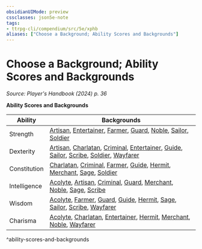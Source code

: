 ```yaml
---
obsidianUIMode: preview
cssclasses: json5e-note
tags:
- ttrpg-cli/compendium/src/5e/xphb
aliases: ["Choose a Background; Ability Scores and Backgrounds"]
---
```

# Choose a Background; Ability Scores and Backgrounds
*Source: Player's Handbook (2024) p. 36* 

**Ability Scores and Backgrounds**

| Ability | Backgrounds |
|---------|-------------|
| Strength | [Artisan](3-Compendium/backgrounds/artisan-xphb.md), [Entertainer](3-Compendium/backgrounds/entertainer-xphb.md), [Farmer](3-Compendium/backgrounds/farmer-xphb.md), [Guard](3-Compendium/backgrounds/guard-xphb.md), [Noble](3-Compendium/backgrounds/noble-xphb.md), [Sailor](3-Compendium/backgrounds/sailor-xphb.md), [Soldier](3-Compendium/backgrounds/soldier-xphb.md) |
| Dexterity | [Artisan](3-Compendium/backgrounds/artisan-xphb.md), [Charlatan](3-Compendium/backgrounds/charlatan-xphb.md), [Criminal](3-Compendium/backgrounds/criminal-xphb.md), [Entertainer](3-Compendium/backgrounds/entertainer-xphb.md), [Guide](3-Compendium/backgrounds/guide-xphb.md), [Sailor](3-Compendium/backgrounds/sailor-xphb.md), [Scribe](3-Compendium/backgrounds/scribe-xphb.md), [Soldier](3-Compendium/backgrounds/soldier-xphb.md), [Wayfarer](3-Compendium/backgrounds/wayfarer-xphb.md) |
| Constitution | [Charlatan](3-Compendium/backgrounds/charlatan-xphb.md), [Criminal](3-Compendium/backgrounds/criminal-xphb.md), [Farmer](3-Compendium/backgrounds/farmer-xphb.md), [Guide](3-Compendium/backgrounds/guide-xphb.md), [Hermit](3-Compendium/backgrounds/hermit-xphb.md), [Merchant](3-Compendium/backgrounds/merchant-xphb.md), [Sage](3-Compendium/backgrounds/sage-xphb.md), [Soldier](3-Compendium/backgrounds/soldier-xphb.md) |
| Intelligence | [Acolyte](3-Compendium/backgrounds/acolyte-xphb.md), [Artisan](3-Compendium/backgrounds/artisan-xphb.md), [Criminal](3-Compendium/backgrounds/criminal-xphb.md), [Guard](3-Compendium/backgrounds/guard-xphb.md), [Merchant](3-Compendium/backgrounds/merchant-xphb.md), [Noble](3-Compendium/backgrounds/noble-xphb.md), [Sage](3-Compendium/backgrounds/sage-xphb.md), [Scribe](3-Compendium/backgrounds/scribe-xphb.md) |
| Wisdom | [Acolyte](3-Compendium/backgrounds/acolyte-xphb.md), [Farmer](3-Compendium/backgrounds/farmer-xphb.md), [Guard](3-Compendium/backgrounds/guard-xphb.md), [Guide](3-Compendium/backgrounds/guide-xphb.md), [Hermit](3-Compendium/backgrounds/hermit-xphb.md), [Sage](3-Compendium/backgrounds/sage-xphb.md), [Sailor](3-Compendium/backgrounds/sailor-xphb.md), [Scribe](3-Compendium/backgrounds/scribe-xphb.md), [Wayfarer](3-Compendium/backgrounds/wayfarer-xphb.md) |
| Charisma | [Acolyte](3-Compendium/backgrounds/acolyte-xphb.md), [Charlatan](3-Compendium/backgrounds/charlatan-xphb.md), [Entertainer](3-Compendium/backgrounds/entertainer-xphb.md), [Hermit](3-Compendium/backgrounds/hermit-xphb.md), [Merchant](3-Compendium/backgrounds/merchant-xphb.md), [Noble](3-Compendium/backgrounds/noble-xphb.md), [Wayfarer](3-Compendium/backgrounds/wayfarer-xphb.md) |
^ability-scores-and-backgrounds
